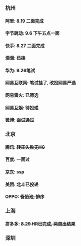 ### 杭州

#### 阿里: 8.19 二面完成
#### 字节跳动: 9.6 下午五点一面
#### 快手: 8.27 二面完成
#### 滴滴: ~~已挂~~
#### 华为: 9.26笔试
#### 网易互联网: 笔试挂了, 改投网易严选
#### 网易雷火: 已筛选
#### 网易互娱: 待投递
#### 微博: ~~面试通过~~


### 北京
#### 腾讯: ~~转正失败无HC~~
#### 百度: 一面过
#### 京东: ~~ssp~~
#### 美团: 北斗已投递
#### OPPO: ~~备胎池, 排序~~

### 上海
#### 拼多多: ~~8.29 HR已完成, 两周出结果~~

### 深圳
